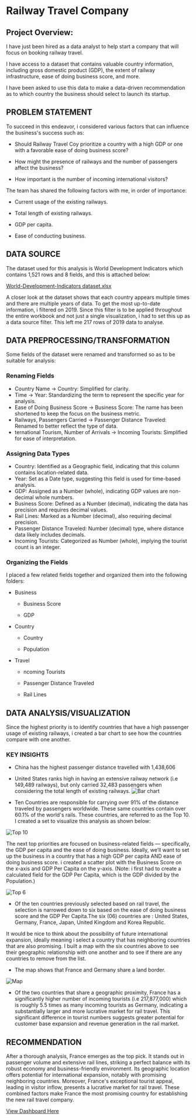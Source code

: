 # Railway Travel Company 

## Project Overview: 
I have just been hired as a data analyst to help start a company that will focus on booking railway travel.

I have access to a dataset that contains valuable country information, including gross domestic product (GDP), the extent of railway infrastructure, ease of doing business score, and more.

I have been asked to use this data to make a data-driven recommendation as to which country the business should select to launch its startup.

## PROBLEM STATEMENT

To succeed in this endeavor, i considered various factors that can influence the business's success such as:

- Should Railway Travel Coy prioritize a country with a high GDP or one with a favorable ease of doing business score?

- How might the presence of railways and the number of passengers affect the business?

- How important is the number of incoming international visitors?

The team has shared the following factors with me, in order of importance:

- Current usage of the existing railways.

- Total length of existing railways.

- GDP per capita.

- Ease of conducting business.

## DATA SOURCE

The dataset used for this analysis is World Development Indicators which contains 1,521 rows and 8 fields, and this is attached below:

[World-Development-Indicators dataset.xlsx](https://github.com/user-attachments/files/17147007/World-Development-Indicators.dataset.xlsx)

A closer look at the dataset shows that each country appears multiple times and there are multiple years of data. To get the most up-to-date information, i filtered on 2019. Since this filter is to be applied throughout the entire workbook and not just a single visualization, i had to set this up as a data source filter. This left me 217 rows of 2019 data to analyse.

## DATA PREPROCESSING/TRANSFORMATION

Some fields of the dataset were renamed and transformed so as to be suitable for analysis:

### Renaming Fields
- Country Name → Country: Simplified for clarity.
- Time → Year: Standardizing the term to represent the specific year for analysis.
- Ease of Doing Business Score → Business Score: The name has been shortened to keep the focus on the business metric.
- Railways, Passengers Carried → Passenger Distance Traveled: Renamed to better reflect the type of data.
- ternational Tourism, Number of Arrivals → Incoming Tourists: Simplified for ease of interpretation.

### Assigning Data Types
- Country: Identified as a Geographic field, indicating that this column contains location-related data.
- Year: Set as a Date type, suggesting this field is used for time-based analysis.
- GDP: Assigned as a Number (whole), indicating GDP values are non-decimal whole numbers.
- Business Score: Defined as a Number (decimal), indicating the data has precision and requires decimal values.
- Rail Lines: Marked as a Number (decimal), also requiring decimal precision.
- Passenger Distance Traveled: Number (decimal) type, where distance data likely includes decimals.
- Incoming Tourists: Categorized as Number (whole), implying the tourist count is an integer.

### Organizing the Fields
I placed a few related fields together and organized them into the following folders:

- Business

     - Business Score

     - GDP

- Country

     - Country

     - Population

- Travel

     - ncoming Tourists

     - Passenger Distance Traveled

     - Rail Lines

## DATA ANALYSIS/VISUALIZATION

Since the highest priority is to identify countries that have a high passenger usage of existing railways, i created a bar chart to see how the countries compare with one another.

### KEY INSIGHTS
- China has the highest passenger distance travelled with 1,438,606
- United States ranks high in having an extensive railway network (i.e 149,489 railways), but only carried 32,483 passengers when considering the total length of existing railways.
![Bar chart](https://github.com/user-attachments/assets/efa42405-1c52-42a8-8a18-b776c055f2de)

- Ten Countries are responsible for carrying over 91% of the distance traveled by passengers worldwide. These same countries contain over 60.1% of the world's rails. These countries, are referred to as the Top 10. I created a set to visualize this analysis as shown below:

![Top 10](https://github.com/user-attachments/assets/8c13d119-1ac8-4ce9-a067-17efaa076cba)

The next top priorities are focused on business-related fields — specifically, the GDP per capita and the ease of doing business. Ideally, we’ll want to set up the business in a country that has a high GDP per capita AND ease of doing business score. 
i created a scatter plot with the Business Score on the x-axis and GDP Per Capita on the y-axis. (Note: i first had to create a calculated field for the GDP Per Capita, which is the GDP divided by the Population.)

![Top 6](https://github.com/user-attachments/assets/5c76ba20-0b40-4898-86c7-39a3dfada52c)
- Of the ten countries previously selected based on rail travel, the selection is narrowed down to six based on the ease of doing business score and the GDP Per Capita.The six (06) countries are : United States, Germany, France, Japan, United Kingdom and Korea Republic.

It would be nice to think about the possibility of future international expansion, ideally meaning i select a country that has neighboring countries that are also promising.
I built a map with the six countries above to see their geographic relationship with one another and to see if there are any countries to remove from the list. 
- The map shows that France and Germany share a land border.

![Map](https://github.com/user-attachments/assets/61065c20-0878-450b-8d0e-9c44c7e89ced)

- Of the two countries that share a geographic proximity, France has a significantly higher number of incoming tourists (i.e 217,877,000) which is roughly 5.5 times as many incoming tourists as Germany, indicating a substantially larger and more lucrative market for rail travel. This significant difference in tourist numbers suggests greater potential for customer base expansion and revenue generation in the rail market.

## RECOMMENDATION
After a thorough analysis, France emerges as the top pick. It stands out in passenger volume and extensive rail lines, striking a perfect balance with its robust economy and business-friendly environment. Its geographic location offers potential for international expansion, notably with promising neighboring countries. Moreover, France's exceptional tourist appeal, leading in visitor inflow, presents a lucrative market for rail travel. These combined factors make France the most promising country for establishing the new rail travel company.

[View Dashboard Here](https://public.tableau.com/shared/37M2BSZNQ?:display_count=n&:origin=viz_share_link)
